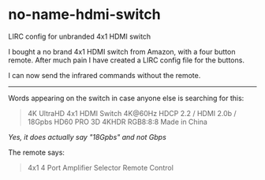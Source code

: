 # no-name-hdmi-switch
LIRC config for unbranded 4x1 HDMI switch


I bought a no brand 4x1 HDMI switch from Amazon, with a four button remote. After much pain I have created a LIRC config file for the buttons.

I can now send the infrared commands without the remote.

---

Words appearing on the switch in case anyone else is searching for this:
>4K UltraHD 4x1 HDMI Switch 4K@60Hz
>HDCP 2.2 / HDMI 2.0b / 18Gpbs
>HD60 PRO 3D 4KHDR RGB8:8:8
>Made in China

*Yes, it does actually say "18Gpbs" and not Gbps*

The remote says:
>4x1
>4 Port Amplifier Selector
>Remote Control

